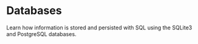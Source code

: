 # Databases

Learn how information is stored and persisted with SQL using the SQLite3 and PostgreSQL databases.

